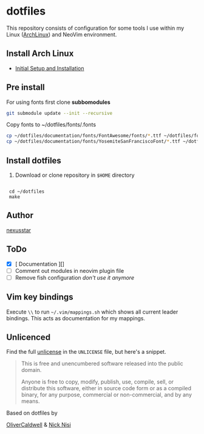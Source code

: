 # dotfiles

This repository consists of configuration for some tools I use within my Linux ([ArchLinux][]) and NeoVim environment.

## Install Arch Linux

+ [Initial Setup and Installation][]



## Pre install

For using fonts first  clone __subbomodules__

```bash
git submodule update --init --recursive

```

Copy fonts to ~/dotfiles/fonts/.fonts

```bash
cp ~/dotfiles/documentation/fonts/FontAwesome/fonts/*.ttf ~/dotfiles/fonts/.fonts
cp ~/dotfiles/documentation/fonts/YosemiteSanFranciscoFont/*.ttf ~/dotfiles/fonts/.fonts
```

## Install dotfiles

1. Download or clone repository in `$HOME` directory

```

 cd ~/dotfiles
 make

```


## Author

[nexusstar][]

## ToDo

- [x] [ Documentation ][]
- [ ] Comment out modules in neovim plugin file
- [ ] Remove fish configuration *don't use it anymore*

## Vim key bindings

Execute `\\` to run `~/.vim/mappings.sh` which shows all current leader bindings. This acts as documentation for my mappings.


## Unlicenced

Find the full [unlicense][] in the `UNLICENSE` file, but here's a snippet.

>This is free and unencumbered software released into the public domain.
>
>Anyone is free to copy, modify, publish, use, compile, sell, or distribute this software, either in source code form or as a compiled binary, for any purpose, commercial or non-commercial, and by any means.

  Based on dotfiles by

  [OliverCaldwell][] & [Nick Nisi][]

[nexusstar]: https://github.com/nexusstar/dotfiles
[OliverCaldwell]: https://github.com/Olical/dotfiles
[Nick Nisi]: https://github.com/nicknisi/dotfiles
[the unlicence]: http://unlicense.org/
[vim-plug]: https://github.com/junegunn/vim-plug
[YouCompleteMe]:https://github.com/Valloric/YouCompleteMe
[vim-syntax-expand]:https://github.com/Wolfy87/vim-syntax-expand
[unlicense]:UNLICENSE
[ArchLinux]: https://www.archlinux.org/
[Initial Setup and Installation]: documentation/InstallArchLinux.md
